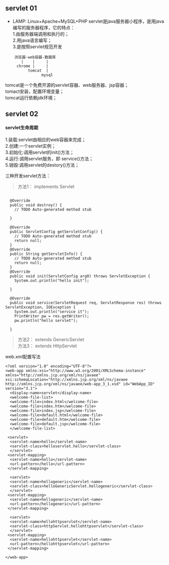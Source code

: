 ## servlet 01
* LAMP: Linux+Apache+MySQL+PHP 
servlet是java服务器小程序，是用java编写的服务器程序，它的特点：    
1.由服务器端调用和执行的；  
2.用java语言编写；  
3.是按照servlet规范开发  
```
    浏览器-web容器-数据库   
       |    |     |	  		
     chrome |     |   
          tomcat  |  
                mysql  	
```
tomcat是一个免费开源的servlet容器、web服务器、jsp容器；  
tomact安装，配置环境变量；  	
tomcat运行依赖jdk环境；


## servlet 02


#### servlet生命周期  
 1.装载:servlet由相应的web容器来完成；    
 2.创建:一个servlet实例；  
 3.初始化:调用servlet的init()方法；   
 4.运行:调用servlet服务，即 service()方法；  
 5.销毁:调用servlet的destory()方法；  

三种开发servlet方法：  
> 方法1： implements Servlet  
```public class hello implements Servlet {

  @Override
  public void destroy() {
    // TODO Auto-generated method stub

  }

  @Override
  public ServletConfig getServletConfig() {
    // TODO Auto-generated method stub
    return null;
  }
  @Override
  public String getServletInfo() {
    // TODO Auto-generated method stub
    return null;
  }
  @Override
  public void init(ServletConfig arg0) throws ServletException {
    System.out.println("hello init");

  }

  @Override
  public void service(ServletRequest req, ServletResponse res) throws ServletException, IOException {
    System.out.println("service it");
    PrintWriter pw = res.getWriter();
    pw.println("hello servlet");

  }

```
> 方法2： extends GenericServlet    
> 方法3： extends HttpServlet  

web.xml配置写法  
```
<?xml version="1.0" encoding="UTF-8"?>
<web-app xmlns:xsi="http://www.w3.org/2001/XMLSchema-instance" xmlns="http://xmlns.jcp.org/xml/ns/javaee" xsi:schemaLocation="http://xmlns.jcp.org/xml/ns/javaee http://xmlns.jcp.org/xml/ns/javaee/web-app_3_1.xsd" id="WebApp_ID" version="3.1">
  <display-name>servlet</display-name>
  <welcome-file-list>
  <welcome-file>index.html</welcome-file>
  <welcome-file>index.htm</welcome-file>
  <welcome-file>index.jsp</welcome-file>
  <welcome-file>default.html</welcome-file>
  <welcome-file>default.htm</welcome-file>
  <welcome-file>default.jsp</welcome-file>
  </welcome-file-list>

 <servlet> 
  <servlet-name>hello</servlet-name>
  <servlet-class>helloservlet.hello</servlet-class>
  </servlet>
 <servlet-mapping>
  <servlet-name>hello</servlet-name>
  <url-pattern>/hello</url-pattern>
 </servlet-mapping>

  <servlet> 
  <servlet-name>hellogeneric</servlet-name>
  <servlet-class>helloGenericServlet.hellogeneric</servlet-class>
  </servlet>
 <servlet-mapping>
  <servlet-name>hellogeneric</servlet-name>
  <url-pattern>/hellogeneric</url-pattern>
 </servlet-mapping>

  <servlet> 
  <servlet-name>hellohttpservlet</servlet-name>
  <servlet-class>httpServlet.hellohttpservlet</servlet-class>
  </servlet>
 <servlet-mapping>
  <servlet-name>hellohttpservlet</servlet-name>
  <url-pattern>/hellohttpservlet</url-pattern>
 </servlet-mapping>

</web-app>
```

